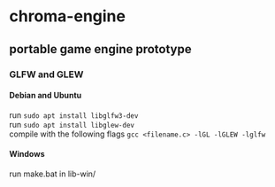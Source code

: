 # chroma-engine
## portable game engine prototype  

### GLFW and GLEW
#### Debian and Ubuntu
run `sudo apt install libglfw3-dev`  
run `sudo apt install libglew-dev`  
compile with the following flags `gcc <filename.c> -lGL -lGLEW -lglfw`

#### Windows
run make.bat in lib-win/